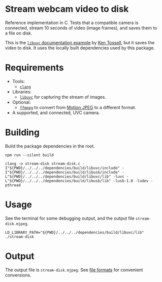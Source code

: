 # Stream webcam video to disk

Reference implementation in C. Tests that a compatible camera is connected, stream 10 seconds of video (image frames), and saves them to a file on disk.

This is the [`libuvc` documentation example](https://ken.tossell.net/libuvc/doc/) by [Ken Tossell](https://ken.tossell.net/), but it saves the video to disk. It uses the locally built dependencies used by this package.

# Requirements

- Tools:
  - [`clang`](https://clang.llvm.org/)
- Libraries:
  - [`libuvc`](https://ken.tossell.net/libuvc/) for capturing the stream of images.
- Optional:
  - [`ffmpeg`](https://ffmpeg.org/) to convert from [Motion JPEG](https://en.wikipedia.org/wiki/Motion_JPEG) to a different format.
- A supported, and connected, UVC camera.

# Building

Build the package dependencies in the root.

```shell
npm run --silent build
```

```shell
clang -o stream-disk stream-disk.c -I"${PWD}/../../../dependencies/build/libuvc/include" -I"${PWD}/../../../dependencies/build/libusb/include" -L"${PWD}/../../../dependencies/build/libuvc/lib" -luvc -L"${PWD}/../../../dependencies/build/libusb/lib" -lusb-1.0 -ludev -pthread
```

# Usage

See the terminal for some debugging output, and the output file `stream-disk.mjpeg`.

```shell
LD_LIBRARY_PATH="${PWD}/../../../dependencies/build/libuvc/lib" ./stream-disk
```

# Output

The output file is `stream-disk.mjpeg`. See [file formats](../../README.md#file-formats) for convenient conversions.
